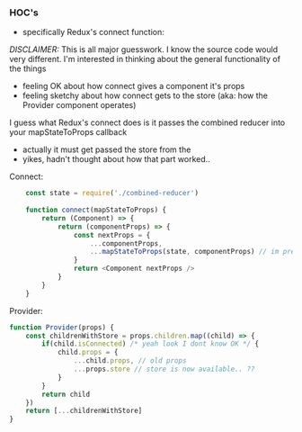 ### HOC's
- specifically Redux's connect function:

*DISCLAIMER:* This is all major guesswork. I know the source code would very different. I'm interested in thinking about the general functionality of the things
- feeling OK about how connect gives a component it's props
- feeling sketchy about how connect gets to the store (aka: how the Provider component operates)

I guess what Redux's connect does is it passes the combined reducer into your mapStateToProps callback
- actually it must get passed the store from the <Provider store={store} />
- yikes, hadn't thought about how that part worked..

Connect:
```js
	const state = require('./combined-reducer')
	
	function connect(mapStateToProps) {
		return (Component) => {
			return (componentProps) => {
				const nextProps = {
					...componentProps,
					...mapStateToProps(state, componentProps) // im pretty sure callback passed to connect gets state and props
				}
				return <Component nextProps />
			}
		}
	}
```

Provider:
```js
function Provider(props) {
	const childrenWithStore = props.children.map((child) => {
		if(child.isConnected) /* yeah look I dont know OK */ {
			child.props = {
				...child.props, // old props
				...props.store // store is now available.. ??
			}
		}
		return child
	})
	return [...childrenWithStore]
}